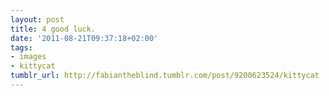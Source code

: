 ```yaml
---
layout: post
title: 4 good luck.
date: '2011-08-21T09:37:18+02:00'
tags:
- images
- kittycat
tumblr_url: http://fabiantheblind.tumblr.com/post/9200623524/kittycat
---
```


